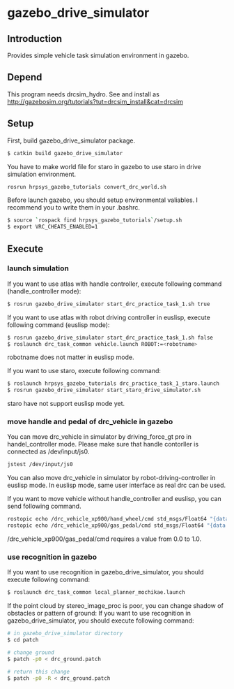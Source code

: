 # gazebo_drive_simulator

## Introduction
Provides simple vehicle task simulation environment in gazebo.

## Depend
This program needs drcsim_hydro.
See and install as http://gazebosim.org/tutorials?tut=drcsim_install&cat=drcsim

## Setup
First, build gazebo_drive_simulator package.
```bash
$ catkin build gazebo_drive_simulator
```

You have to make world file for staro in gazebo to use staro in drive simulation environment.
```bash
rosrun hrpsys_gazebo_tutorials convert_drc_world.sh
```

Before launch gazebo, you should setup environmental valiables.
I recommend you to write them in your .bashrc.
```bash
$ source `rospack find hrpsys_gazebo_tutorials`/setup.sh
$ export VRC_CHEATS_ENABLED=1
```

## Execute
### launch simulation
If you want to use atlas with handle controller, execute following command (handle_controller mode):
```bash
$ rosrun gazebo_drive_simulator start_drc_practice_task_1.sh true
```

If you want to use atlas with robot driving controller in euslisp, execute following command (euslisp mode):
```bash
$ rosrun gazebo_drive_simulator start_drc_practice_task_1.sh false
$ roslaunch drc_task_common vehicle.launch ROBOT:=<robotname>
```
robotname does not matter in euslisp mode.

If you want to use staro, execute following command:
```bash
$ roslaunch hrpsys_gazebo_tutorials drc_practice_task_1_staro.launch
$ rosrun gazebo_drive_simulator start_staro_drive_simulator.sh
```
staro have not support euslisp mode yet.

### move handle and pedal of drc_vehicle in gazebo
You can move drc_vehicle in simulator by driving_force_gt pro in handel_controller mode.
Please make sure that handle contorller is connected as /dev/input/js0.
```bash
jstest /dev/input/js0
```

You can also move drc_vehicle in simulator by robot-driving-controller in euslisp mode.
In euslisp mode, same user interface as real drc can be used.

If you want to move vehicle without handle_controller and euslisp, you can send following command.
```bash
rostopic echo /drc_vehicle_xp900/hand_wheel/cmd std_msgs/Float64 "{data: <rad>}"
rostopic echo /drc_vehicle_xp900/gas_pedal/cmd std_msgs/Float64 "{data: <percentage>}"
```
/drc_vehicle_xp900/gas_pedal/cmd requires a value from 0.0 to 1.0.

### use recognition in gazebo
If you want to use recognition in gazebo_drive_simulator, you should execute following command:
```bash
$ roslaunch drc_task_common local_planner_mochikae.launch
```

If the point cloud by stereo_image_proc is poor, you can change shadow of obstacles or pattern of ground:
If you want to use recognition in gazebo_drive_simulator, you should execute following command:
```bash
# in gazebo_drive_simulator directory
$ cd patch

# change ground
$ patch -p0 < drc_ground.patch

# return this change
$ patch -p0 -R < drc_ground.patch
```
